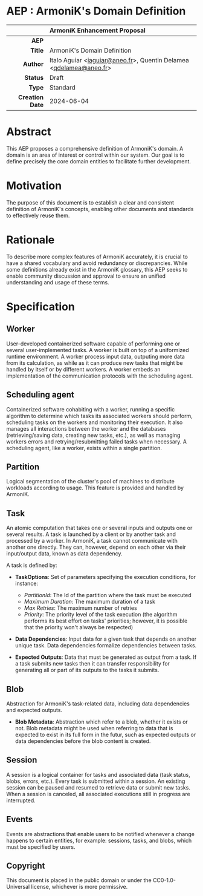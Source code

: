 # AEP : ArmoniK's Domain Definition

|                   |ArmoniK Enhancement Proposal|
---:                |:---
**AEP**             | 
**Title**           | ArmoniK's Domain Definition
**Author**          | Italo Aguiar <<iaguiar@aneo.fr>>, Quentin Delamea <<qdelamea@aneo.fr>>
**Status**          | Draft
**Type**            | Standard
**Creation Date**   | 2024-06-04

# Abstract

This AEP proposes a comprehensive definition of ArmoniK's domain. A domain is an area of interest or control within our system. Our goal is to define precisely the core domain entities to facilitate further development.

# Motivation

The purpose of this document is to establish a clear and consistent definition of ArmoniK's concepts, enabling other documents and standards to effectively reuse them.

# Rationale

To describe more complex features of ArmoniK accurately, it is crucial to have a shared vocabulary and avoid redundancy or discrepancies. While some definitions already exist in the ArmoniK glossary, this AEP seeks to enable community discussion and approval to ensure an unified understanding and usage of these terms.

# Specification

## Worker

User-developed containerized software capable of performing one or several user-implemented tasks. A worker is built on top of a uniformized runtime environment. A worker process input data, outputing more data from its calculation, as while as it can produce new tasks that might be handled by itself or by different workers. A worker embeds an implementation of the communication protocols with the scheduling agent.

## Scheduling agent

Containerized software cohabiting with a worker, running a specific algorithm to determine which tasks its associated workers should perform, scheduling tasks on the workers and monitoring their execution. It also manages all interactions between the worker and the databases (retrieving/saving data, creating new tasks, etc.), as well as managing workers errors and retrying/resubmitting failed tasks when necessary. A scheduling agent, like a worker, exists within a single partition.

## Partition

Logical segmentation of the cluster's pool of machines to distribute workloads according to usage. This feature is provided and handled by ArmoniK.

## Task

An atomic computation that takes one or several inputs and outputs one or several results. A task is launched by a client or by another task and processed by a worker. In ArmoniK, a task cannot communicate with another one directly. They can, however, depend on each other via their input/output data, known as data dependency. 

A task is defined by:

- **TaskOptions**: Set of parameters specifying the execution conditions, for instance:
    - *PartitionId*: The Id of the partition where the task must be executed
    - *Maximum Duration*: The maximum duration of a task
    - *Max Retries*: The maximum number of retries 
    - *Priority*: The priority level of the task execution (the algorithm performs its best effort on tasks' priorities; however, it is possible that the priority won't always be respected)

- **Data Dependencies**: Input data for a given task that depends on another unique task. Data dependencies formalize dependencies between tasks.

- **Expected Outputs**: Data that must be generated as output from a task. If a task submits new tasks then it can transfer responsibility for generating all or part of its outputs to the tasks it submits.

## Blob 

Abstraction for ArmoniK's task-related data, including data dependencies and expected outputs. 

- **Blob Metadata**: Abstraction which refer to a blob, whether it exists or not. Blob metadata might be used when referring to data that is expected to exist in its full form in the futur, such as expected outputs or data dependencies before the blob content is created.

## Session

A session is a logical container for tasks and associated data (task status, blobs, errors, etc.). Every task is submitted within a session. An existing session can be paused and resumed to retrieve data or submit new tasks. When a session is canceled, all associated executions still in progress are interrupted.

## Events

Events are abstractions that enable users to be notified whenever a change happens to certain entities, for example: sessions, tasks, and blobs, which must be specified by users.

## Copyright

This document is placed in the public domain or under the CC0-1.0-Universal license, whichever is more permissive.